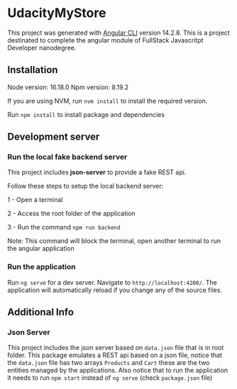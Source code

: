 # UdacityMyStore

This project was generated with [Angular CLI](https://github.com/angular/angular-cli) version 14.2.8.
This is a project destinated to complete the angular module of FullStack Javascritpt Developer nanodegree.

## Installation

Node version: 16.18.0
Npm version: 8.19.2

If you are using NVM, run `nvm install` to install the required version.

Run `npm install` to install package and dependencies

## Development server

### Run the local fake backend server

This project includes **json-server** to provide a fake REST api.

Follow these steps to setup the local backend server:

1 - Open a terminal

2 - Access the root folder of the application

3 - Run the command `npm run backend`

Note: This command will block the terminal, open another terminal to run the angular application

### Run the application

Run `ng serve` for a dev server. Navigate to `http://localhost:4200/`. The application will automatically reload if you change any of the source files.

## Additional Info

### Json Server

This project includes the json server based on `data.json` file that is in root folder. This package emulates a REST api based on a json file, notice that the `data.json` file has two arrays `Products` and `Cart` these are the two entities managed by the applications.
Also notice that to run the application it needs to run `npm start` instead of `ng serve` (check `package.json` file)
